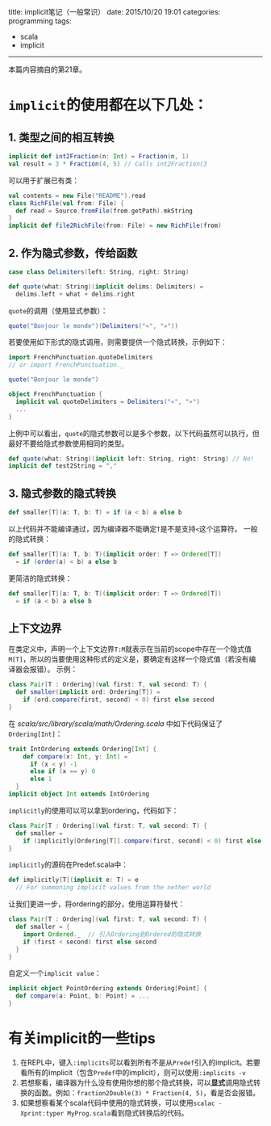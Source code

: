 title: implicit笔记（一般常识）
date: 2015/10/20 19:01
categories: programming
tags: 
- scala
- implicit
---
本篇内容摘自<Scala for the Impatient>的第21章。
# `implicit`的使用都在以下几处：
## 1. 类型之间的相互转换
~~~scala
implicit def int2Fraction(n: Int) = Fraction(n, 1)
val result = 3 * Fraction(4, 5) // Calls int2Fraction(3
~~~
可以用于扩展已有类：
~~~scala
val contents = new File("README").read
class RichFile(val from: File) {
  def read = Source.fromFile(from.getPath).mkString
}
implicit def file2RichFile(from: File) = new RichFile(from)
~~~

## 2. 作为隐式参数，传给函数
~~~scala
case class Delimiters(left: String, right: String)

def quote(what: String)(implicit delims: Delimiters) =
  delims.left + what + delims.right
~~~
`quote`的调用（使用显式参数）：
~~~scala
quote("Bonjour le monde")(Delimiters("«", "»"))
~~~
若要使用如下形式的隐式调用，则需要提供一个隐式转换，示例如下：
~~~scala
import FrenchPunctuation.quoteDelimiters
// or import FrenchPunctuation._

quote("Bonjour le monde")
~~~
~~~scala
object FrenchPunctuation {
  implicit val quoteDelimiters = Delimiters("«", "»")
  ...
}
~~~
上例中可以看出，`quote`的隐式参数可以是多个参数，以下代码虽然可以执行，但最好不要给隐式参数使用相同的类型。
~~~scala
def quote(what: String)(implicit left: String, right: String) // No!
implicit def test2String = ","
~~~

## 3. 隐式参数的隐式转换
~~~scala
def smaller[T](a: T, b: T) = if (a < b) a else b
~~~
以上代码并不能编译通过，因为编译器不能确定`T`是不是支持`<`这个运算符。
一般的隐式转换：
~~~scala
def smaller[T](a: T, b: T)(implicit order: T => Ordered[T])
  = if (order(a) < b) a else b
~~~
更简洁的隐式转换：
~~~scala
def smaller[T](a: T, b: T)(implicit order: T => Ordered[T])
  = if (a < b) a else b
~~~

## 上下文边界
在类定义中，声明一个上下文边界`T:M`就表示在当前的scope中存在一个隐式值`M[T]`，所以的当要使用这种形式的定义是，要确定有这样一个隐式值（若没有编译器会报错）。
示例：
~~~scala
class Pair[T : Ordering](val first: T, val second: T) {
  def smaller(implicit ord: Ordering[T]) =
    if (ord.compare(first, second) < 0) first else second
}
~~~
在 *scala/src/library/scala/math/Ordering.scala* 中如下代码保证了`Ordering[Int]`：
~~~scala
trait IntOrdering extends Ordering[Int] {
    def compare(x: Int, y: Int) =
      if (x < y) -1
      else if (x == y) 0
      else 1
  }
implicit object Int extends IntOrdering
~~~
`implicitly`的使用可以可以拿到ordering，代码如下：
~~~scala
class Pair[T : Ordering](val first: T, val second: T) {
  def smaller =
    if (implicitly[Ordering[T]].compare(first, second) < 0) first else second
}
~~~
`implicitly`的源码在Predef.scala中：
~~~scala
def implicitly[T](implicit e: T) = e
  // For summoning implicit values from the nether world
~~~
让我们更进一步，将ordering的部分，使用运算符替代：
~~~scala
class Pair[T : Ordering](val first: T, val second: T) {
  def smaller = {
    import Ordered._  // 引入Ordering到Ordered的隐式转换
    if (first < second) first else second
  }
}
~~~
自定义一个`implicit value`：
~~~scala
implicit object PointOrdering extends Ordering[Point] {
  def compare(a: Point, b: Point) = ...
}
~~~

# 有关implicit的一些tips
1. 在REPL中，键入`:implicits`可以看到所有不是从`Predef`引入的implicit。若要看所有的implicit（包含`Predef`中的implicit），则可以使用`:implicits -v`
2. 若想察看，编译器为什么没有使用你想的那个隐式转换，可以**显式**调用隐式转换的函数。例如：`fraction2Double(3) * Fraction(4, 5)`，看是否会报错。
3. 如果想察看某个scala代码中使用的隐式转换，可以使用`scalac -Xprint:typer MyProg.scala`看到隐式转换后的代码。

